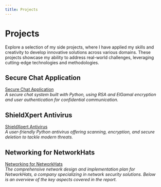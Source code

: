 ```yaml
---
title: Projects
---
```


# Projects

Explore a selection of my side projects, where I have applied my skills and creativity to develop innovative solutions across various domains. These projects showcase my ability to address real-world challenges, leveraging cutting-edge technologies and methodologies.

## Secure Chat Application
[Secure Chat Application](https://drive.google.com/file/d/1vwN1Q20ggVyS_DJ-XICjUaPYSaAfq5Jd/view)  
*A secure chat system built with Python, using RSA and ElGamal encryption and user authentication for confidential communication.*

## ShieldXpert Antivirus
[ShieldXpert Antivirus](https://drive.google.com/file/d/1oDItgXDDWv8kEAi6s0xf_dVmtRYWSoyR/view)  
*A user-friendly Python antivirus offering scanning, encryption, and secure deletion to tackle modern threats.*

## Networking for NetworkHats
[Networking for NetworkHats](https://drive.google.com/drive/u/0/home)  
*The comprehensive network design and implementation plan for NetworkHats, a company specializing in network security solutions. Below is an overview of the key aspects covered in the report.*
